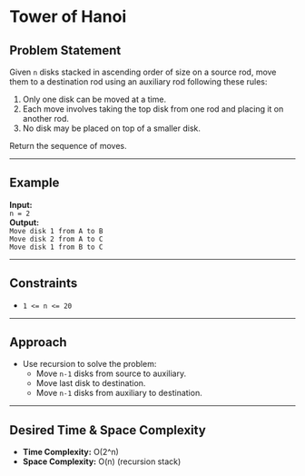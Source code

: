 # Tower of Hanoi

## Problem Statement

Given `n` disks stacked in ascending order of size on a source rod, move them to a destination rod using an auxiliary rod following these rules:

1. Only one disk can be moved at a time.
2. Each move involves taking the top disk from one rod and placing it on another rod.
3. No disk may be placed on top of a smaller disk.

Return the sequence of moves.

---

## Example

**Input:**  
`n = 2`  
**Output:**  
`Move disk 1 from A to B`  
`Move disk 2 from A to C`  
`Move disk 1 from B to C`

---

## Constraints

- `1 <= n <= 20`

---

## Approach

- Use recursion to solve the problem:
  - Move `n-1` disks from source to auxiliary.
  - Move last disk to destination.
  - Move `n-1` disks from auxiliary to destination.

---

## Desired Time & Space Complexity

- **Time Complexity:** O(2^n)
- **Space Complexity:** O(n) (recursion stack)
